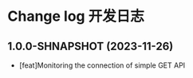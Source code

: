 # Change log 开发日志

## 1.0.0-SHNAPSHOT (2023-11-26)

- [feat]Monitoring the connection of simple GET API
